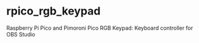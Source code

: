 # rpico_rgb_keypad
Raspberry Pi Pico and Pimoroni Pico RGB Keypad: Keyboard controller for OBS Studio
